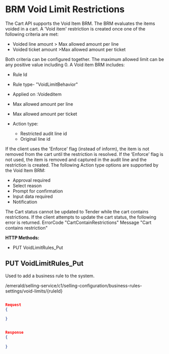 # BRM Void Limit Restrictions

The Cart API supports the Void Item BRM.
The BRM evaluates the items voided in a cart.
A 'Void item' restriction is created once one of the following criteria are met:

* Voided line amount > Max allowed amount per line
* Voided ticket amount >Max allowed amount per ticket

Both criteria can be configured together.
The maximum allowed limit can be any positive value including 0.
A Void item BRM includes:

* Rule Id
* Rule type- "VoidLimitBehavior"
* Applied on :Voideditem
* Max allowed amount per line
* Max allowed amount per ticket
* Action type:

  * Restricted audit line id
  * Original line id

If the client uses the 'Enforce' flag (instead of inform), the item is not removed from the cart until the restriction is resolved.
If the ‘Enforce’ flag is not used, the item is removed and captured in the audit line and the restriction is created.
The following Action type options are supported by the Void Item BRM:

* Approval required
* Select reason
* Prompt for confirmation
* Input data required
* Notification

The Cart status cannot be updated to Tender while the cart contains restrictions. If the client attempts to update the cart status, the following error is returned.
ErrorCode "CartContainRestrictions"
Message "Cart contains restriction"

**HTTP Methods:**

* PUT VoidLimitRules_Put

## PUT VoidLimitRules_Put

Used to add a business rule to the system.

/emerald/selling-service/c1/selling-configuration/business-rules-settings/void-limits/{ruleId}

```json

Request
{
  
}


Response
{
   
}
```
